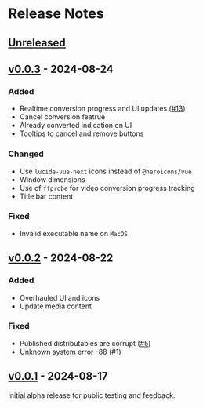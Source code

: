 # Release Notes

## [Unreleased](https://github.com/stellar-comet/comet/compare/v0.0.3...HEAD)

## [v0.0.3](https://github.com/stellar-comet/comet/compare/v0.0.2...v0.0.3) - 2024-08-24

### Added

- Realtime conversion progress and UI updates ([#13](https://github.com/stellar-comet/comet/issues/13))
- Cancel conversion featrue
- Already converted indication on UI
- Tooltips to cancel and remove buttons

### Changed

- Use `lucide-vue-next` icons instead of `@heroicons/vue`
- Window dimensions
- Use of `ffprobe` for video conversion progress tracking
- Title bar content

### Fixed

- Invalid executable name on `MacOS`

## [v0.0.2](https://github.com/stellar-comet/comet/compare/v0.0.1...v0.0.2) - 2024-08-22

### Added

- Overhauled UI and icons
- Update media content

### Fixed

- Published distributables are corrupt ([#5](https://github.com/stellar-comet/comet/issues/5))
- Unknown system error -88 ([#1](https://github.com/stellar-comet/comet/issues/1))

## [v0.0.1](https://github.com/stellar-comet/comet/compare/v0.0.0...v0.0.1) - 2024-08-17

Initial alpha release for public testing and feedback.
